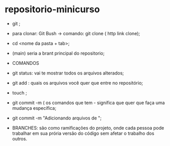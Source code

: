 # repositorio-minicurso

- git <comando>;
- para clonar: Git Bush -> comando: git clone ( http link clone);
- cd <nome da pasta + tab>;
- (main) seria a brant principal do repositorio;
- COMANDOS
- git status: vai te mostrar todos os arquivos alterados;
- git add <arquivo>: quais os arquivos você quer que entre no repositório;
- touch <nome do arquivo>;
- git commit -m ( os comandos que tem - significa que quer que faça uma mudança específica;
- git commit -m "Adicionando arquivos de ";

- BRANCHES: são como ramificações do projeto, onde cada pessoa pode trabalhar em sua prória versão do código sem afetar o trabalho dos outros.
